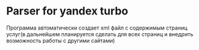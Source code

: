 # Parser for yandex turbo

Программа автоматически создает xml файл с содержимым страниц услуг(в дальнейшем планируется сделать для всех страниц и внедрить возможность работы с другими сайтами)
